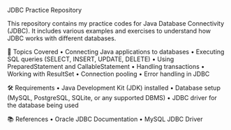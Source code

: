 
JDBC Practice Repository

This repository contains my practice codes for Java Database Connectivity (JDBC). It includes various examples and exercises to understand how JDBC works with different databases.

📌 Topics Covered
	•	Connecting Java applications to databases
	•	Executing SQL queries (SELECT, INSERT, UPDATE, DELETE)
	•	Using PreparedStatement and CallableStatement
	•	Handling transactions
	•	Working with ResultSet
	•	Connection pooling
	•	Error handling in JDBC

🛠 Requirements
	•	Java Development Kit (JDK) installed
	•	Database setup (MySQL, PostgreSQL, SQLite, or any supported DBMS)
	•	JDBC driver for the database being used


📚 References
	•	Oracle JDBC Documentation
	•	MySQL JDBC Driver
